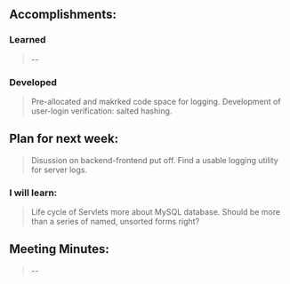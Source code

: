 ## Accomplishments:
### Learned
>--

### Developed
> Pre-allocated and makrked code space for logging.
> Development of user-login verification: salted hashing.

## Plan for next week:
> Disussion on backend-frontend put off.
> Find a usable logging utility for server logs.

### I will learn:
> Life cycle of Servlets
> more about MySQL database. Should be more than a series of named, unsorted forms right?

## Meeting Minutes:
> --
